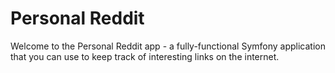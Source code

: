 Personal Reddit
========================

Welcome to the Personal Reddit app - a fully-functional Symfony 
application that you can use to keep track of interesting links on the internet.
